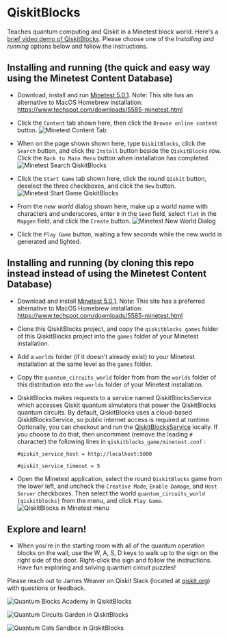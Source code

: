 # QiskitBlocks
Teaches quantum computing and Qiskit in a Minetest block world. Here's a [brief video demo of QiskitBlocks](https://vimeo.com/356185384). Please choose one of the *Installing and running* options below and follow the instructions.

## Installing and running (the quick and easy way using the Minetest Content Database)
- Download, install and run [Minetest 5.0.1](https://www.minetest.net/). Note: This site has an alternative to MacOS Homebrew installation: https://www.techspot.com/downloads/5585-minetest.html

- Click the `Content` tab shown here, then click the `Browse online content` button. 
![Minetest Content Tab](https://github.com/JavaFXpert/QiskitBlocks/raw/master/minetest_content_tab.png)

- When on the page shown shown here, type `QiskitBlocks`, click the `Search` button, and click the `Install` button beside the `QiskitBlocks` row. Click the `Back to Main Menu` button when installation has completed.
![Minetest Search QiskitBlocks](https://github.com/JavaFXpert/QiskitBlocks/raw/master/minetest_search_qiskitblocks.png)

- Click the `Start Game` tab shown here, click the round `Qiskit` button, deselect the three checkboxes, and click the `New` button.
![Minetest Start Game QiskitBlocks](https://github.com/JavaFXpert/QiskitBlocks/raw/master/minetest_startgame_qiskitblocks.png)

- From the *new world* dialog shown here, make up a world name with characters and underscores, enter `0` in the `Seed` field, select `flat` in the `Mapgen` field, and click the `Create` button.
![Minetest New World Dialog](https://github.com/JavaFXpert/QiskitBlocks/raw/master/minetest_newworld_qiskitblocks.png)

- Click the `Play Game` button, waiting a few seconds while the new world is generated and lighted.

## Installing and running (by cloning this repo instead instead of using the Minetest Content Database)
- Download and install [Minetest 5.0.1](https://www.minetest.net/). Note: This site has a preferred alternative to MacOS Homebrew installation: https://www.techspot.com/downloads/5585-minetest.html

- Clone this QiskitBlocks project, and copy the `qiskitblocks_games` folder of this QiskitBlocks project into the `games` folder of your 
  Minetest installation.

- Add a `worlds` folder (if it doesn't already exist) to your Minetest installation at the same 
  level as the `games` folder. 

- Copy the `quantum_circuits_world` folder from from the `worlds` folder of this distribution into 
  the `worlds` folder of your Minetest installation.

- QiskitBlocks makes requests to a service named QiskitBlocksService which accesses Qiskit quantum simulators that power the QiskitBlocks quantum circuits. By default, QiskitBlocks uses a cloud-based QiskitBlocksService, so public internet access is required at runtime. Optionally, you can checkout and run the [QiskitBlocksService](https://github.com/JavaFXpert/QiskitBlocksService) locally. If you choose to do that, then uncomment (remove the leading `#` character) the following lines in `qiskitblocks_game/minetest.conf` :

  ```
  #qiskit_service_host = http://localhost:5000
  ```

  ```
  #qiskit_service_timeout = 5 
  ```

- Open the Minetest application, select the round `QiskitBlocks` game from the lower left, and uncheck the `Creative Mode`, `Enable Damage`, and `Host Server` checkboxes. Then select the world `quantum_circuits_world [qiskitblocks]` from the menu, and click `Play Game`.
![QiskitBlocks in Minetest menu](https://github.com/JavaFXpert/QiskitBlocks/raw/master/qiskitblocks_minetest_screen.png)

## Explore and learn!
- When you're in the starting room with all of the quantum operation blocks on the wall, use the W, A, S, D keys to walk up to the sign on the right side of the door. Right-click the sign and follow the instructions. Have fun exploring and solving quantum circuit puzzles! 

Please reach out to James Weaver on Qiskit Slack (located at [qiskit.org](http://qiskit.org)) with questions or feedback.

![Quantum Blocks Academy in QiskitBlocks](https://github.com/JavaFXpert/QiskitBlocks/raw/master/quantum_blocks_academy.png)

![Quantum Circuits Garden in QiskitBlocks](https://github.com/JavaFXpert/QiskitBlocks/raw/master/quantum_circuits_garden.png)

![Quantum Cats Sandbox in QiskitBlocks](https://github.com/JavaFXpert/QiskitBlocks/raw/master/quantum_cats_sandbox.png)

